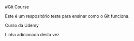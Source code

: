 #Git Course

Este é um respositório teste para ensinar como o Git funciona.

Curso da Udemy

Linha adicionada desta vez
